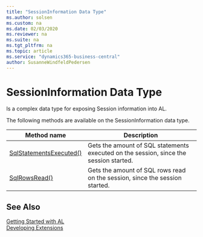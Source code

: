 ```yaml
---
title: "SessionInformation Data Type"
ms.author: solsen
ms.custom: na
ms.date: 02/03/2020
ms.reviewer: na
ms.suite: na
ms.tgt_pltfrm: na
ms.topic: article
ms.service: "dynamics365-business-central"
author: SusanneWindfeldPedersen
---
```

[//]: # (START>DO_NOT_EDIT)
[//]: # (IMPORTANT:Do not edit any of the content between here and the END>DO_NOT_EDIT.)
[//]: # (Any modifications should be made in the .xml files in the ModernDev repo.)
# SessionInformation Data Type
Is a complex data type for exposing Session information into AL.


The following methods are available on the SessionInformation data type.


|Method name|Description|
|-----------|-----------|
|[SqlStatementsExecuted()](sessioninformation-sqlstatementsexecuted-method.md)|Gets the amount of SQL statements executed on the session, since the session started.|
|[SqlRowsRead()](sessioninformation-sqlrowsread-method.md)|Gets the amount of SQL rows read on the session, since the session started.|


[//]: # (IMPORTANT: END>DO_NOT_EDIT)
## See Also  
[Getting Started with AL](../../devenv-get-started.md)  
[Developing Extensions](../../devenv-dev-overview.md)  